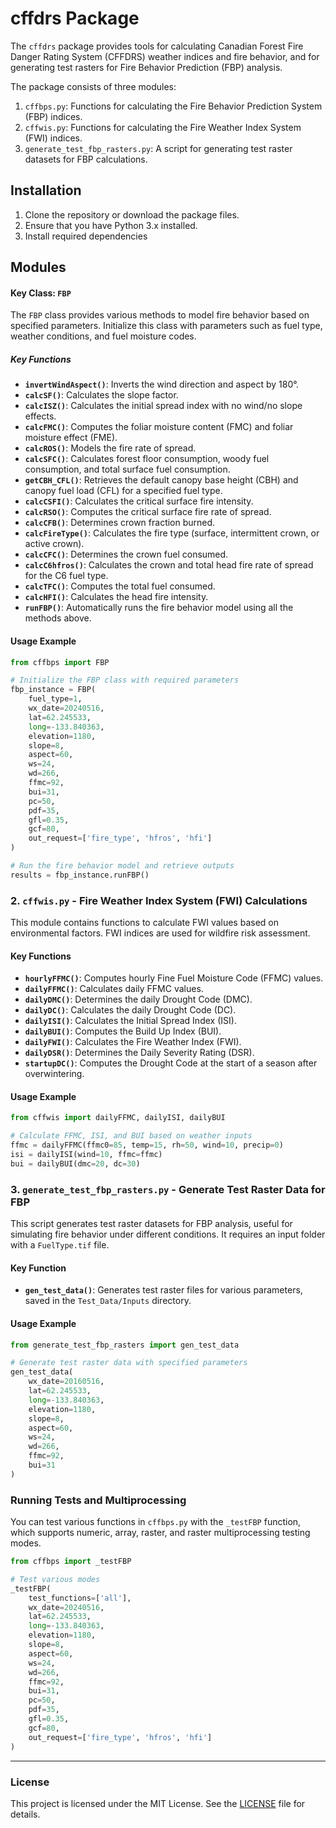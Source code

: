 
# cffdrs Package

The `cffdrs` package provides tools for calculating Canadian Forest Fire Danger Rating System (CFFDRS) weather indices and 
fire behavior, and for generating test rasters for Fire Behavior Prediction (FBP) analysis. 

The package consists of three modules:

1. `cffbps.py`: Functions for calculating the Fire Behavior Prediction System (FBP) indices.
2. `cffwis.py`: Functions for calculating the Fire Weather Index System (FWI) indices.
3. `generate_test_fbp_rasters.py`: A script for generating test raster datasets for FBP calculations.

## Installation

1. Clone the repository or download the package files.
2. Ensure that you have Python 3.x installed.
3. Install required dependencies

## Modules

#### Key Class: `FBP`
The `FBP` class provides various methods to model fire behavior based on specified parameters. Initialize this class with parameters such as fuel type, weather conditions, and fuel moisture codes.

##### Key Functions
- **`invertWindAspect()`**: Inverts the wind direction and aspect by 180°.
- **`calcSF()`**: Calculates the slope factor.
- **`calcISZ()`**: Calculates the initial spread index with no wind/no slope effects.
- **`calcFMC()`**: Computes the foliar moisture content (FMC) and foliar moisture effect (FME).
- **`calcROS()`**: Models the fire rate of spread.
- **`calcSFC()`**: Calculates forest floor consumption, woody fuel consumption, and total surface fuel consumption.
- **`getCBH_CFL()`**: Retrieves the default canopy base height (CBH) and canopy fuel load (CFL) for a specified fuel type.
- **`calcCSFI()`**: Calculates the critical surface fire intensity.
- **`calcRSO()`**: Computes the critical surface fire rate of spread.
- **`calcCFB()`**: Determines crown fraction burned.
- **`calcFireType()`**: Calculates the fire type (surface, intermittent crown, or active crown).
- **`calcCFC()`**: Determines the crown fuel consumed.
- **`calcC6hfros()`**: Calculates the crown and total head fire rate of spread for the C6 fuel type.
- **`calcTFC()`**: Computes the total fuel consumed.
- **`calcHFI()`**: Calculates the head fire intensity.
- **`runFBP()`**: Automatically runs the fire behavior model using all the methods above.

#### Usage Example
```python
from cffbps import FBP

# Initialize the FBP class with required parameters
fbp_instance = FBP(
    fuel_type=1, 
    wx_date=20240516, 
    lat=62.245533, 
    long=-133.840363, 
    elevation=1180,
    slope=8, 
    aspect=60, 
    ws=24, 
    wd=266, 
    ffmc=92, 
    bui=31, 
    pc=50, 
    pdf=35, 
    gfl=0.35, 
    gcf=80, 
    out_request=['fire_type', 'hfros', 'hfi']
)

# Run the fire behavior model and retrieve outputs
results = fbp_instance.runFBP()
```

### 2. `cffwis.py` - Fire Weather Index System (FWI) Calculations

This module contains functions to calculate FWI values based on environmental factors. FWI indices are used for wildfire risk assessment.

#### Key Functions
- **`hourlyFFMC()`**: Computes hourly Fine Fuel Moisture Code (FFMC) values.
- **`dailyFFMC()`**: Calculates daily FFMC values.
- **`dailyDMC()`**: Determines the daily Drought Code (DMC).
- **`dailyDC()`**: Calculates the daily Drought Code (DC).
- **`dailyISI()`**: Calculates the Initial Spread Index (ISI).
- **`dailyBUI()`**: Computes the Build Up Index (BUI).
- **`dailyFWI()`**: Calculates the Fire Weather Index (FWI).
- **`dailyDSR()`**: Determines the Daily Severity Rating (DSR).
- **`startupDC()`**: Computes the Drought Code at the start of a season after overwintering.

#### Usage Example
```python
from cffwis import dailyFFMC, dailyISI, dailyBUI

# Calculate FFMC, ISI, and BUI based on weather inputs
ffmc = dailyFFMC(ffmc0=85, temp=15, rh=50, wind=10, precip=0)
isi = dailyISI(wind=10, ffmc=ffmc)
bui = dailyBUI(dmc=20, dc=30)
```

### 3. `generate_test_fbp_rasters.py` - Generate Test Raster Data for FBP

This script generates test raster datasets for FBP analysis, useful for simulating fire behavior under different conditions. It requires an input folder with a `FuelType.tif` file.

#### Key Function
- **`gen_test_data()`**: Generates test raster files for various parameters, saved in the `Test_Data/Inputs` directory.

#### Usage Example
```python
from generate_test_fbp_rasters import gen_test_data

# Generate test raster data with specified parameters
gen_test_data(
    wx_date=20160516, 
    lat=62.245533, 
    long=-133.840363, 
    elevation=1180, 
    slope=8, 
    aspect=60, 
    ws=24, 
    wd=266, 
    ffmc=92, 
    bui=31
)
```

### Running Tests and Multiprocessing
You can test various functions in `cffbps.py` with the `_testFBP` function, which supports numeric, array, raster, and raster multiprocessing testing modes.

```python
from cffbps import _testFBP

# Test various modes
_testFBP(
    test_functions=['all'], 
    wx_date=20240516, 
    lat=62.245533, 
    long=-133.840363, 
    elevation=1180,
    slope=8, 
    aspect=60, 
    ws=24, 
    wd=266, 
    ffmc=92, 
    bui=31, 
    pc=50, 
    pdf=35, 
    gfl=0.35, 
    gcf=80, 
    out_request=['fire_type', 'hfros', 'hfi']
)
```

---

### License

This project is licensed under the MIT License. See the [LICENSE](LICENSE) file for details.
